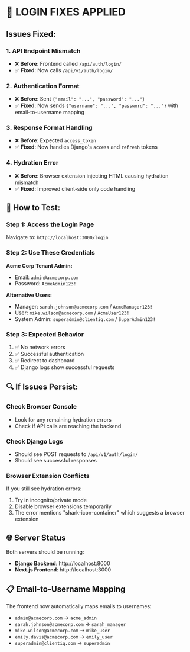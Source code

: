 # 🔧 LOGIN FIXES APPLIED

## Issues Fixed:

### 1. **API Endpoint Mismatch**
- ❌ **Before**: Frontend called `/api/auth/login/`
- ✅ **Fixed**: Now calls `/api/v1/auth/login/`

### 2. **Authentication Format**
- ❌ **Before**: Sent `{"email": "...", "password": "..."}`
- ✅ **Fixed**: Now sends `{"username": "...", "password": "..."}` with email-to-username mapping

### 3. **Response Format Handling**
- ❌ **Before**: Expected `access_token`
- ✅ **Fixed**: Now handles Django's `access` and `refresh` tokens

### 4. **Hydration Error**
- ❌ **Before**: Browser extension injecting HTML causing hydration mismatch
- ✅ **Fixed**: Improved client-side only code handling

## 🎯 How to Test:

### Step 1: Access the Login Page
Navigate to: `http://localhost:3000/login`

### Step 2: Use These Credentials
**Acme Corp Tenant Admin:**
- Email: `admin@acmecorp.com`
- Password: `AcmeAdmin123!`

**Alternative Users:**
- Manager: `sarah.johnson@acmecorp.com` / `AcmeManager123!`
- User: `mike.wilson@acmecorp.com` / `AcmeUser123!`
- System Admin: `superadmin@clientiq.com` / `SuperAdmin123!`

### Step 3: Expected Behavior
1. ✅ No network errors
2. ✅ Successful authentication
3. ✅ Redirect to dashboard
4. ✅ Django logs show successful requests

## 🔍 If Issues Persist:

### Check Browser Console
- Look for any remaining hydration errors
- Check if API calls are reaching the backend

### Check Django Logs
- Should see POST requests to `/api/v1/auth/login/`
- Should see successful responses

### Browser Extension Conflicts
If you still see hydration errors:
1. Try in incognito/private mode
2. Disable browser extensions temporarily
3. The error mentions "shark-icon-container" which suggests a browser extension

## 🌐 Server Status
Both servers should be running:
- **Django Backend**: http://localhost:8000
- **Next.js Frontend**: http://localhost:3000

## 📋 Email-to-Username Mapping
The frontend now automatically maps emails to usernames:
- `admin@acmecorp.com` → `acme_admin`
- `sarah.johnson@acmecorp.com` → `sarah_manager`  
- `mike.wilson@acmecorp.com` → `mike_user`
- `emily.davis@acmecorp.com` → `emily_user`
- `superadmin@clientiq.com` → `superadmin`
